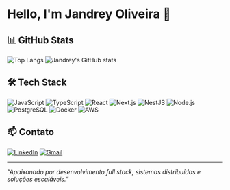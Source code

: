 # Hello, I'm Jandrey Oliveira 👋

## 📊 GitHub Stats
![Top Langs](https://github-readme-stats.vercel.app/api/top-langs/?username=anuraghazra&layout=compact&theme=gruvbox)
![Jandrey's GitHub stats](https://github-readme-stats.vercel.app/api?username=anuraghazra&commits_year=2022&theme=gruvbox)


## 🛠️ Tech Stack
![JavaScript](https://img.shields.io/badge/-JavaScript-F7DF1E?style=flat&logo=javascript&logoColor=black)
![TypeScript](https://img.shields.io/badge/-TypeScript-3178C6?style=flat&logo=typescript&logoColor=white)
![React](https://img.shields.io/badge/-React-61DAFB?style=flat&logo=react&logoColor=black)
![Next.js](https://img.shields.io/badge/-Next.js-000000?style=flat&logo=next.js&logoColor=white)
![NestJS](https://img.shields.io/badge/-NestJS-E0234E?style=flat&logo=nestjs&logoColor=white)
![Node.js](https://img.shields.io/badge/-Node.js-339933?style=flat&logo=node.js&logoColor=white)
![PostgreSQL](https://img.shields.io/badge/-PostgreSQL-316192?style=flat&logo=postgresql&logoColor=white)
![Docker](https://img.shields.io/badge/-Docker-2496ED?style=flat&logo=docker&logoColor=white)
![AWS](https://img.shields.io/badge/-AWS-232F3E?style=flat&logo=amazon-aws&logoColor=white)


## 📫 Contato
[![LinkedIn](https://img.shields.io/badge/-LinkedIn-0077B5?style=flat&logo=linkedin&logoColor=white)](https://www.linkedin.com/in/jandrey/)
[![Gmail](https://img.shields.io/badge/-Gmail-D14836?style=flat&logo=gmail&logoColor=white)](mailto:jandrey@example.com)

---

*“Apaixonado por desenvolvimento full stack, sistemas distribuídos e soluções escaláveis.”*
